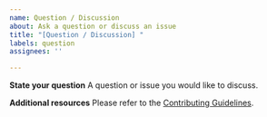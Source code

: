 ```yaml
---
name: Question / Discussion
about: Ask a question or discuss an issue
title: "[Question / Discussion] "
labels: question
assignees: ''

---
```


**State your question**
A question or issue you would like to discuss.

**Additional resources**
Please refer to the [Contributing Guidelines](/CONTRIBUTING.md).